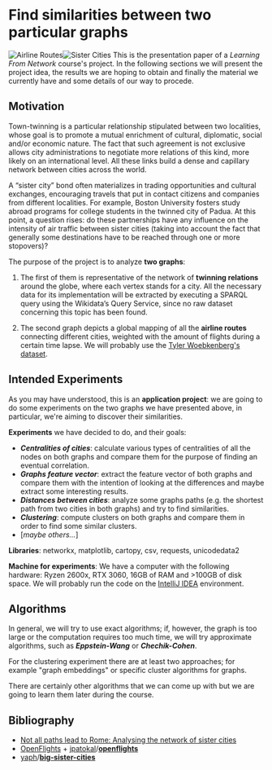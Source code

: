 
# Find similarities between two particular graphs

![Airline Routes](https://github.com/albertoursino/GraphsComparison/blob/main/data/airline_routes_data/complete_routes_plot.png?raw=true)![Sister Cities](https://github.com/albertoursino/GraphsComparison/blob/main/data/sister_cities_data/complete_sister_cities_plot.png?raw=true)
This is the presentation paper of a *Learning From Network* course's project.
In the following sections we will present the project idea, the results we are hoping to obtain and finally the material we currently have and some details of our way to procede.

## Motivation

Town-twinning is a particular relationship stipulated between two localities, whose goal is to promote a mutual enrichment of cultural, diplomatic, social and/or economic nature. The fact that such agreement is not exclusive allows city administrations to negotiate more relations of this kind, more likely on an international level. All these links build a dense and capillary network between cities across the world.

A “sister city” bond often materializes in trading opportunities and cultural exchanges, encouraging travels that put in contact citizens and companies from different localities. For example, Boston University fosters study abroad programs for college students in the twinned city of Padua. At this point, a question rises: do these partnerships have any influence on the intensity of air traffic between sister cities (taking into account the fact that generally some destinations have to be reached through one or more stopovers)?

The purpose of the project is to analyze **two graphs**:

1.  The first of them is representative of the network of **twinning relations** around the globe, where each vertex stands for a city. All the necessary data for its implementation will be extracted by executing a SPARQL query using the Wikidata’s Query Service, since no raw dataset concerning this topic has been found.
    
2.  The second graph depicts a global mapping of all the **airline routes** connecting different cities, weighted with the amount of flights during a certain time lapse. We will probably use the [Tyler Woebkenberg's dataset](https://data.world/tylerudite/airports-airlines-and-routes).

## Intended Experiments

As you may have understood, this is an **application project**: we are going to do some experiments on the two graphs we have presented above, in particular, we're aiming to discover their similarities.

**Experiments** we have decided to do, and their goals:
- ***Centralities of cities***: calculate various types of centralities of all the nodes on both graphs and compare them for the purpose of finding an eventual correlation.
- ***Graphs feature vector***: extract the feature vector of both graphs and compare them with the intention of looking at the differences and maybe extract some interesting results.
- ***Distances between cities***: analyze some graphs paths (e.g. the shortest path from two cities in both graphs) and try to find similarities. 
- ***Clustering***: compute clusters on both graphs and compare them in order to find some similar clusters.
- [*maybe others...*]

**Libraries**: networkx, matplotlib, cartopy, csv, requests, unicodedata2

**Machine for experiments**: We have a computer with the following hardware: Ryzen 2600x, RTX 3060, 16GB of RAM and >100GB of disk space. We will probably run the code on the [IntelliJ IDEA](https://www.jetbrains.com/idea/) environment.

## Algorithms

In general, we will try to use exact algorithms; if, however, the graph is too large or the computation requires too much time, we will try approximate algorithms, such as ***Eppstein-Wang*** or ***Chechik-Cohen***. 

For the clustering experiment there are at least two approaches; for example "graph embeddings" or specific cluster algorithms for graphs. 

There are certainly other algorithms that we can come up with but we are going to learn them later during the course.

## Bibliography
- [Not all paths lead to Rome: Analysing the network of sister cities](https://arxiv.org/abs/1301.6900)
- [OpenFlights](https://openflights.org/data.html) + [jpatokal](https://github.com/jpatokal)/**[openflights](https://github.com/jpatokal/openflights)**
- [yaph](https://github.com/yaph)/**[big-sister-cities](https://github.com/yaph/big-sister-cities)**
<!--stackedit_data:
eyJoaXN0b3J5IjpbMTczNjE2OTA1OSw4NTI3NDYxNjEsMTQ4Mj
c4MTQ2OCwxMTIzNDUwMTQ2LDg3NjQxMzA0NiwtMjkwNjc3MzY4
LC0xOTE5ODA4NzMsNzUwMjQyNDQ2LDE3NDI1NjczOTMsMTU1Nj
czNjQ2OCwxODA4NDQ0MTA1LDI2ODEzMzg3NSwtMTE1MDAxMzA3
OSw1MzY2Nzk3NDksLTgwOTQ2MDUxMSwtMjExOTg1MjMzNSwxMj
U1OTIwNjcyLC0yMDg1MDgwMTAzLDM1MjU1MzMzMV19
-->